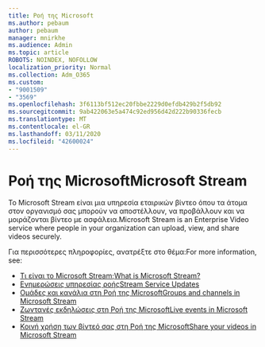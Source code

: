 ```yaml
---
title: Ροή της Microsoft
ms.author: pebaum
author: pebaum
manager: mnirkhe
ms.audience: Admin
ms.topic: article
ROBOTS: NOINDEX, NOFOLLOW
localization_priority: Normal
ms.collection: Adm_O365
ms.custom:
- "9001509"
- "3569"
ms.openlocfilehash: 3f6113bf512ec20fbbe2229d0efdb429b2f5db92
ms.sourcegitcommit: 9ab422063e5a474c92ed956d42d222b90336fecb
ms.translationtype: MT
ms.contentlocale: el-GR
ms.lasthandoff: 03/11/2020
ms.locfileid: "42600024"
---
```

# <a name="microsoft-stream"></a><span data-ttu-id="3bb0e-102">Ροή της Microsoft</span><span class="sxs-lookup"><span data-stu-id="3bb0e-102">Microsoft Stream</span></span>

<span data-ttu-id="3bb0e-103">Το Microsoft Stream είναι μια υπηρεσία εταιρικών βίντεο όπου τα άτομα στον οργανισμό σας μπορούν να αποστέλλουν, να προβάλλουν και να μοιράζονται βίντεο με ασφάλεια.</span><span class="sxs-lookup"><span data-stu-id="3bb0e-103">Microsoft Stream is an Enterprise Video service where people in your organization can upload, view, and share videos securely.</span></span> 

<span data-ttu-id="3bb0e-104">Για περισσότερες πληροφορίες, ανατρέξτε στο θέμα:</span><span class="sxs-lookup"><span data-stu-id="3bb0e-104">For more information, see:</span></span>

- [<span data-ttu-id="3bb0e-105">Τι είναι το Microsoft Stream;</span><span class="sxs-lookup"><span data-stu-id="3bb0e-105">What is Microsoft Stream?</span></span>](https://docs.microsoft.com/stream/overview)
- [<span data-ttu-id="3bb0e-106">Ενημερώσεις υπηρεσίας ροής</span><span class="sxs-lookup"><span data-stu-id="3bb0e-106">Stream Service Updates</span></span>](https://techcommunity.microsoft.com/t5/microsoft-stream-service-updates/bd-p/StreamAnnouncements)
- [<span data-ttu-id="3bb0e-107">Ομάδες και κανάλια στη Ροή της Microsoft</span><span class="sxs-lookup"><span data-stu-id="3bb0e-107">Groups and channels in Microsoft Stream</span></span>](https://docs.microsoft.com/stream/groups-channels-organization)
- [<span data-ttu-id="3bb0e-108">Ζωντανές εκδηλώσεις στη Ροή της Microsoft</span><span class="sxs-lookup"><span data-stu-id="3bb0e-108">Live events in Microsoft Stream</span></span>](https://docs.microsoft.com/stream/live-event-overview)
- [<span data-ttu-id="3bb0e-109">Κοινή χρήση των βίντεό σας στη Ροή της Microsoft</span><span class="sxs-lookup"><span data-stu-id="3bb0e-109">Share your videos in Microsoft Stream</span></span>](https://docs.microsoft.com/stream/portal-share-video)